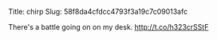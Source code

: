 Title: chirp
Slug: 58f8da4cfdcc4793f3a19c7c09013afc

There's a battle going on on my desk. <a href="http://t.co/h323crSStF">http://t.co/h323crSStF</a>
